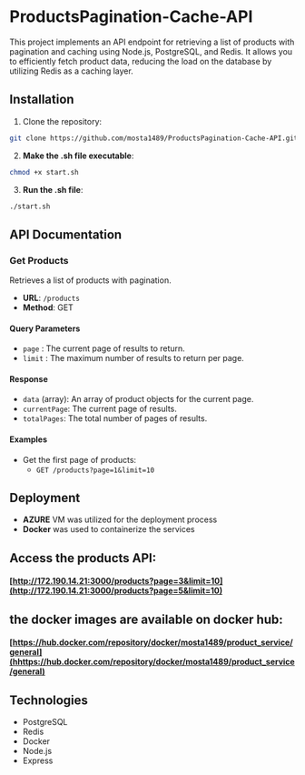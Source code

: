 # ProductsPagination-Cache-API

This project implements an API endpoint for retrieving a list of products with pagination and caching using Node.js, PostgreSQL, and Redis. It allows you to efficiently fetch product data, reducing the load on the database by utilizing Redis as a caching layer.

## Installation

1. Clone the repository:

```bash
git clone https://github.com/mosta1489/ProductsPagination-Cache-API.git
```

2. **Make the .sh file executable**:

```bash
chmod +x start.sh
```

3. **Run the .sh file**:

```bash
./start.sh
```

## API Documentation

### Get Products

Retrieves a list of products with pagination.

- **URL**: `/products`
- **Method**: GET

#### Query Parameters

- `page` : The current page of results to return.
- `limit` : The maximum number of results to return per page.

#### Response

- `data` (array): An array of product objects for the current page.
- `currentPage`: The current page of results.
- `totalPages`: The total number of pages of results.

#### Examples

- Get the first page of products:
  - `GET /products?page=1&limit=10`

## Deployment

- **AZURE** VM was utilized for the deployment process
- **Docker** was used to containerize the services

## Access the products API:

#### [http://172.190.14.21:3000/products?page=3&limit=10](http://172.190.14.21:3000/products?page=5&limit=10)

## the docker images are available on docker hub:

#### [https://hub.docker.com/repository/docker/mosta1489/product_service/general](hhttps://hub.docker.com/repository/docker/mosta1489/product_service/general)

## Technologies

- PostgreSQL
- Redis
- Docker
- Node.js
- Express
